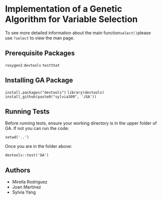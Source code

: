 # Implementation of a Genetic Algorithm for Variable Selection

To see more detailed information about the main function`select()`please use `?select` to view the man page.

## Prerequisite Packages

`roxygen2`
`devtools`
`testthat`

## Installing GA Package

`install.packages("devtools")`
`library(devtools)`
`install_github(paste0("sylvia309", '/GA'))`

## Running Tests

Before running tests, ensure your working directory is in the upper folder of GA. If not you can run the code:

`setwd('..')`

Once you are in the folder above:

`devtools::test('GA')`

## Authors

* Mirella Rodriguez
* Joan Martinez
* Sylvia Yang
